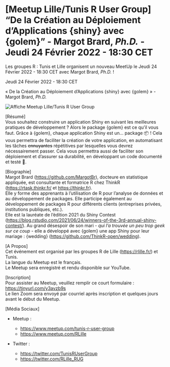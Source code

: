 
# \[Meetup Lille/Tunis R User Group\] “De la Création au Déploiement d’Applications {shiny} avec {golem}” - Margot Brard, *Ph.D.* - Jeudi 24 Février 2022 - 18:30 CET

Les groupes R : Tunis et Lille organisent un nouveau MeetUp le Jeudi 24
Février 2022 - 18:30 CET avec Margot Brard, *Ph.D.* !

Jeudi 24 Février 2022 - 18:30 CET

« De la Création au Déploiement d’Applications {shiny} avec {golem} » -
Margot Brard, *Ph.D.*

![Affiche Meetup Lille/Tunis R User
Group](https://raw.githubusercontent.com/Tunis-R-User-Group/Lille-Tunis-Meetups/main/meetups/2022-02-24/ads/2022-02-24.png)

\[Résumé\]  
Vous souhaitez construire un application Shiny en suivant les meilleures
pratiques de développement ? Alors le package {golem} est ce qu’il vous
faut. Grâce à {golem}, chaque application Shiny est un… package 📦 ! Cela
vous permettra de faciliter la création de votre application, en
automatisant les tâches ~~ennuyantes~~ répétitives par lesquelles vous
devrez nécessairement passer. Cela vous permettra aussi de faciliter son
déploiement et d’assurer sa durabilité, en développant un code documenté
et testé 🎉.

\[Biographie\]  
Margot Brard (<https://github.com/MargotBr>), docteure en statistique
appliquée, est consultante et formatrice R chez ThinkR
(<https://rtask.thinkr.fr/> et <https://thinkr.fr>).  
Elle y forme des apprenants à l’utilisation de R pour l’analyse de
données et au développement de packages. Elle participe également au
développement de packages R pour différents clients (entreprises
privées, institutions publiques, etc.).  
Elle est la lauréate de l’édition 2021 du Shiny Contest
(<https://blog.rstudio.com/2021/06/24/winners-of-the-3rd-annual-shiny-contest/>).
Au grand désespoir de son mari - *qui l’a trouvée un peu trop geek sur
ce coup* - elle a développé avec {golem} une app Shiny pour leur mariage
: {wedding} (<https://github.com/ThinkR-open/wedding>).

\[A Propos\]  
Cet événement est organisé par les groupes R de Lille
(<https://rlille.fr/>) et Tunis.  
La langue du Meetup est le français.  
Le Meetup sera enregistré et rendu disponible sur YouTube.

\[Inscription\]  
Pour assister au Meetup, veuillez remplir ce court formulaire :
<https://tinyurl.com/y3avzb9s>  
Le lien Zoom sera envoyé par courriel après inscription et quelques
jours avant le début du Meetup.

\[Média Sociaux\]  
-   Meetup : 
    -   <https://www.meetup.com/tunis-r-user-group>
    -   <https://www.meetup.com/RLille>

-   Twitter :
    -   <https://twitter.com/TunisRUserGroup>
    -   <https://twitter.com/RLille_RUG>
